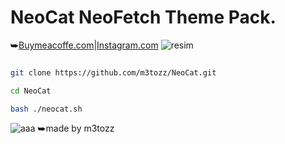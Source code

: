 # NeoCat NeoFetch Theme Pack.
⮩<a href="https://www.buymeacoffee.com/m3tozz/">Buymeacoffe.com</a>|<a href="https://www.instagram.com/metozz.exe/">Instagram.com</a>
![resim](https://github.com/m3tozz/NeoCat/assets/79897762/a43a97b9-aa90-4996-bd36-65fb63629005)
```bash

git clone https://github.com/m3tozz/NeoCat.git 
```
```bash
cd NeoCat 
```
```bash
bash ./neocat.sh
```
![aaa](https://github.com/m3tozz/NeoCat/assets/79897762/37a1bdcd-fa1a-43ed-8e4b-6449b5f7b739)
⮩made by m3tozz
